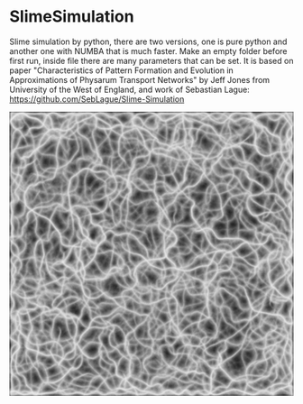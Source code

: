 # SlimeSimulation
Slime simulation by python, there are two versions, one is pure python and another one with NUMBA that is much faster. Make an empty folder before first run, inside file there are many parameters that can be set. It is based on paper "Characteristics of Pattern Formation and Evolution in Approximations of Physarum Transport Networks" by Jeff Jones from University of the West of England, and work of Sebastian Lague:
https://github.com/SebLague/Slime-Simulation

![alt text](https://github.com/Hesamebh/SlimeSimulation/blob/main/IMG1000250.png?raw=true)





